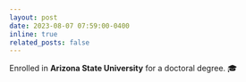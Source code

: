 ```yaml
---
layout: post
date: 2023-08-07 07:59:00-0400
inline: true
related_posts: false
---
```


Enrolled in **Arizona State University** for a doctoral degree. 🎓
